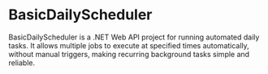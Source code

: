 # BasicDailyScheduler
BasicDailyScheduler is a .NET Web API project for running automated daily tasks. It allows multiple jobs to execute at specified times automatically, without manual triggers, making recurring background tasks simple and reliable.
